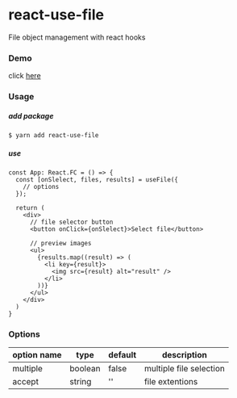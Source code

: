 # react-use-file

File object management with react hooks

### Demo

click [here](https://pys99pys.github.io/demo-pages/?page=react-use-file)

### Usage

##### add package

```
$ yarn add react-use-file
```

##### use

```
const App: React.FC = () => {
  const [onSlelect, files, results] = useFile({
    // options
  });

  return (
    <div>
      // file selector button
      <button onClick={onSlelect}>Select file</button>

      // preview images
      <ul>
        {results.map((result) => (
          <li key={result}>
            <img src={result} alt="result" />
          </li>
        ))}
      </ul>
    </div>
  )
}
```

### Options

| option name | type    | default | description             |
| ----------- | ------- | ------- | ----------------------- |
| multiple    | boolean | false   | multiple file selection |
| accept      | string  | ''      | file extentions         |
